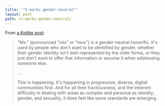 ```yaml
---
title: '"X marks gender-neutral"'
layout: post
path: /x-marks-gender-neutral/
---
```


From [a Kottke post](http://kottke.org/16/06/x-marks-gender-neutral):

> "Mx." (pronounced "mix" or "mux") is a gender-neutral honorific. It's used by people who don't want to be identified by gender, whether their gender identity isn't well-represented by the older forms, or they just don't want to offer that information or assume it when addressing someone else.
>
> ...
>
> This is happening. It's happening in progressive, diverse, digital communities first. And for all their fractiousness, and the inherent difficulty in dealing with areas as complex and personal as identity, gender, and sexuality, it does feel like some standards are emerging.
